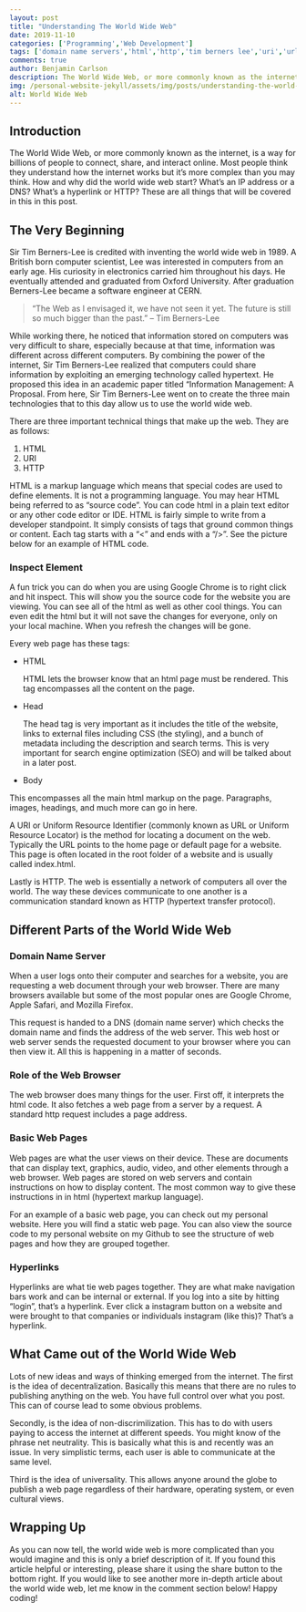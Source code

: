 ```yaml
---
layout: post
title: "Understanding The World Wide Web"
date: 2019-11-10
categories: ['Programming','Web Development']
tags: ['domain name servers','html','http','tim berners lee','uri','url','world wide web']
comments: true
author: Benjamin Carlson
description: The World Wide Web, or more commonly known as the internet, is a way for billions of people to connect, share, and interact online. Most people think they understand how the internet works but it’s more complex than you may think...
img: /personal-website-jekyll/assets/img/posts/understanding-the-world-wide-web.jpg
alt: World Wide Web
---
```


## Introduction
The World Wide Web, or more commonly known as the internet, is a way for billions of people to connect, share, and interact online. Most people think they understand how the internet works but it’s more complex than you may think. How and why did the world wide web start? What’s an IP address or a DNS? What’s a hyperlink or HTTP? These are all things that will be covered in this in this post. 

## The Very Beginning
Sir Tim Berners-Lee is credited with inventing the world wide web in 1989. A British born computer scientist, Lee was interested in computers from an early age. His curiosity in electronics carried him throughout his days. He eventually attended and graduated from Oxford University. After graduation Berners-Lee became a software engineer at CERN.

> “The Web as I envisaged it, we have not seen it yet. The future is still so much bigger than the past.” – Tim Berners-Lee

While working there, he noticed that information stored on computers was very difficult to share, especially because at that time, information was different across different computers. By combining the power of the internet, Sir Tim Berners-Lee realized that computers could share information by exploiting an emerging technology called hypertext. He proposed this idea in an academic paper titled “Information Management: A Proposal. From here, Sir Tim Berners-Lee went on to create the three main technologies that to this day allow us to use the world wide web. 

There are three important technical things that make up the web. They are as follows:
1. HTML
2. URI
3. HTTP

HTML is a markup language which means that special codes are used to define elements. It is not a programming language. You may hear HTML being referred to as “source code”. You can code html in a plain text editor or any other code editor or IDE. HTML is fairly simple to write from a developer standpoint. It simply consists of tags that ground common things or content. Each tag starts with a “<” and ends with a “/>”. See the picture below for an example of HTML code.

### Inspect Element
A fun trick you can do when you are using Google Chrome is to right click and hit inspect. This will show you the source code for the website you are viewing. You can see all of the html as well as other cool things. You can even edit the html but it will not save the changes for everyone, only on your local machine. When you refresh the changes will be gone. 

Every web page has these tags:

- HTML 

  HTML lets the browser know that an html page must be rendered. This tag encompasses all the content on the page. 
- Head 

  The head tag is very important as it includes the title of the website, links to external files including CSS (the styling), and a bunch of metadata including the description and search terms. This is very important for search engine optimization (SEO) and will be talked about in a later post. 
- Body 

 This encompasses all the main html markup on the page. Paragraphs, images, headings, and much more can go in here.
 
 A URI or Uniform Resource Identifier (commonly known as URL or Uniform Resource Locator) is the method for locating a document on the web. Typically the URL points to the home page or default page for a website. This page is often located in the root folder of a website and is usually called index.html.

Lastly is HTTP. The web is essentially a network of computers all over the world. The way these devices communicate to one another is a communication standard known as HTTP (hypertext transfer protocol).

## Different Parts of the World Wide Web
### Domain Name Server
When a user logs onto their computer and searches for a website, you are requesting a web document through your web browser. There are many browsers available but some of the most popular ones are Google Chrome, Apple Safari, and Mozilla Firefox. 

This request is handed to a DNS (domain name server)  which checks the domain name and finds the address of the web server. This web host or web server sends the requested document to your browser where you can then view it. All this is happening in a matter of seconds. 

### Role of the Web Browser
The web browser does many things for the user. First off, it interprets the html code. It also fetches a web page from a server by a request. A standard http request includes a page address.

### Basic Web Pages
Web pages are what the user views on their device. These are documents that can display text, graphics, audio, video, and other elements through a web browser. Web pages are stored on web servers and contain instructions on how to display content. The most common way to give these instructions in in html (hypertext markup language).

For an example of a basic web page, you can check out my personal website. Here you will find a static web page. You can also view the source code to my personal website on my Github to see the structure of web pages and how they are grouped together.

### Hyperlinks
Hyperlinks are what tie web pages together. They are what make navigation bars work and can be internal or external. If you log into a site by hitting “login”, that’s a hyperlink. Ever click a instagram button on a website and were brought to that companies or individuals instagram (like this)? That’s a hyperlink.

## What Came out of the World Wide Web
Lots of new ideas and ways of thinking emerged from the internet. The first is the idea of decentralization. Basically this means that there are no rules to publishing anything on the web. You have full control over what you post. This can of course lead to some obvious problems. 

Secondly, is the idea of non-discrimilization. This has to do with users paying to access the internet at different speeds. You might know of the phrase net neutrality. This is basically what this is and recently was an issue. In very simplistic terms, each user is able to communicate at the same level.

Third is the idea of universality. This allows anyone around the globe to publish a web page regardless of their hardware, operating system, or even cultural views. 

## Wrapping Up
As you can now tell, the world wide web is more complicated than you would imagine and this is only a brief description of it. If you found this article helpful or interesting, please share it using the share button to the bottom right. If you would like to see another more in-depth article about the world wide web, let me know in the comment section below! Happy coding!
